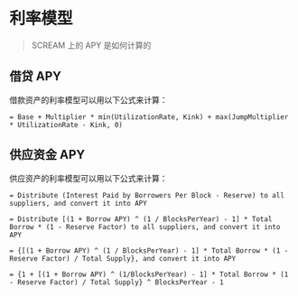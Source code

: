 # 利率模型
> SCREAM 上的 APY 是如何计算的

## 借贷 APY
借款资产的利率模型可以用以下公式来计算：

```
= Base + Multiplier * min(UtilizationRate, Kink) + max(JumpMultiplier * UtilizationRate - Kink, 0)
```


## 供应资金 APY

供应资产的利率模型可以用以下公式来计算：

```
= Distribute (Interest Paid by Borrowers Per Block - Reserve) to all suppliers, and convert it into APY

= Distribute [(1 + Borrow APY) ^ (1 / BlocksPerYear) - 1] * Total Borrow * (1 - Reserve Factor) to all suppliers, and convert it into APY

= {[(1 + Borrow APY) ^ (1 / BlocksPerYear) - 1] * Total Borrow * (1 - Reserve Factor) / Total Supply}, and convert it into APY

= {1 + [(1 + Borrow APY) ^ (1/BlocksPerYear) - 1] * Total Borrow * (1 - Reserve Factor) / Total Supply} ^ BlocksPerYear - 1
```
